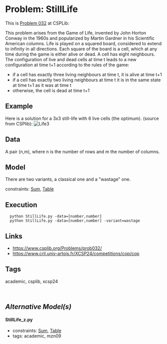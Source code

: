 # Problem: StillLife

This is [Problem 032](https://www.csplib.org/Problems/prob032/) at CSPLib:

This problem arises from the Game of Life, invented by John Horton Conway in the 1960s and popularized by Martin Gardner in his Scientific American columns.
Life is played on a squared board, considered to extend to infinity in all directions. Each square of the board is a cell,
which at any time during the game is either alive or dead. A cell has eight neighbours.
The configuration of live and dead cells at time t leads to a new configuration at time t+1 according to the rules of the game:
 - if a cell has exactly three living neighbours at time t, it is alive at time t+1
 - if a cell has exactly two living neighbours at time t it is in the same state at time t+1 as it was at time t
 - otherwise, the cell is dead at time t+1

## Example
  Here is a solution for a 3x3 still-life with 6 live cells (the optimum). (source from CSPlib):
  ![Life3](https://www.csplib.org/Problems/prob032/assets/life3.jpg)

## Data
  A pair (n,m), where n is the number of rows and m the number of columns.

## Model
  There are two variants, a classical one and a "wastage" one.

  constraints: [Sum](https://pycsp.org/documentation/constraints/Sum), [Table](https://pycsp.org/documentation/constraints/Table)

## Execution
```
  python StillLife.py -data=[number,number]
  python StillLife.py -data=[number,number] -variant=wastage
```

## Links
  - https://www.csplib.org/Problems/prob032/
  - https://www.cril.univ-artois.fr/XCSP24/competitions/cop/cop

## Tags
  academic, csplib, xcsp24

<br />

## _Alternative Model(s)_

#### StillLife_z.py
 - constraints: [Sum](https://pycsp.org/documentation/constraints/Sum), [Table](https://pycsp.org/documentation/constraints/Table)
 - tags: academic, mzn09
